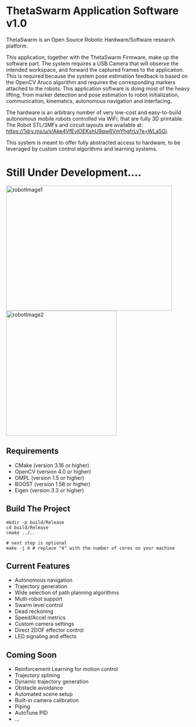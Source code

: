 # ThetaSwarm Application Software v1.0

ThetaSwarm is an Open Source Robotic Hardware/Software research platform. 

This application, together with the ThetaSwarm Firmware, make up the software part. The system requires a USB Camera that will observe the intended workspace, and forward the captured frames to the application. This is required because the system pose estimation feedback is based on the OpenCV Aruco algorithm and requires the corresponding markers attached to the robots. This application software is doing most of the heavy lifting, from marker detection and pose estimation to robot initialization, communication, kinematics, autonomous navigation and interfacing. 

The hardware is an arbitrary number of very low-cost and easy-to-build autonomous mobile robots controlled via WiFi, that are fully 3D printable. The Robot STL/3MFs and circuit layouts are available at: https://1drv.ms/u/s!Ake4VfEvlOEKshU9qw6VmYhgfrLv?e=WLa5Gi.

This system is meant to offer fully abstracted access to hardware, to be leveraged by custom control algorithms and learning systems.


# Still Under Development....

<img src="https://github.com/MuamerBuco/ThetaSwarm/blob/master/images/IMG_6104_00.png" alt="robotImage1" width="450" height="340" align="left">
<img src="https://github.com/MuamerBuco/ThetaSwarm/blob/master/images/IMG_6112_00Cut.png" alt="robotImage2" width="300" height="340">
 
## Requirements

- CMake (version 3.16 or higher)
- OpenCV (version 4.0 or higher)
- OMPL (version 1.5 or higher)
- BOOST (version 1.58 or higher)
- Eigen (version 3.3 or higher)


## Build The Project

```
mkdir -p build/Release
cd build/Release
cmake ../..

# next step is optional
make -j 4 # replace "4" with the number of cores on your machine
```

## Current Features

- Autonomous navigation
- Trajectory generation
- Wide selection of path planning algorithms
- Multi-robot support
- Swarm level control
- Dead reckoning
- Speed/Accel metrics
- Custom camera settings
- Direct 2DOF effector control
- LED signaling and effects

## Coming Soon

- Reinforcement Learning for motion control
- Trajectory splining
- Dynamic trajectory generation
- Obstacle avoidance
- Automated scene setup
- Built-in camera calibration
- Piping
- AutoTune PID
- ...